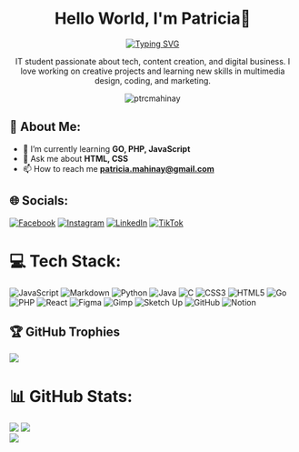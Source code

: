 <h1 align="center">Hello World, I'm Patricia👋</h1>

<p align="center">
  <a href="https://git.io/typing-svg">
    <img src="https://readme-typing-svg.demolab.com?font=Fira+Code&pause=1000&color=F75BE4&center=true&vCenter=true&width=435&lines=Aspiring+Full+Stack+Dev+%7C+AI+Learner" alt="Typing SVG" />
  </a>
</p>



<p align="center">
  IT student passionate about tech, content creation, and digital business. I love working on creative projects and learning new skills in multimedia design, coding, and marketing.
</p>

<p align="center">
  <img src="https://komarev.com/ghpvc/?username=ptrcmahinay&label=Profile%20views&color=FF69B4&style=flat" alt="ptrcmahinay" />
</p>



## 💫 About Me:

- 🌱 I’m currently learning **GO, PHP, JavaScript**
- 💬 Ask me about **HTML, CSS**
- 📫 How to reach me **patricia.mahinay@gmail.com**

## 🌐 Socials:
[![Facebook](https://img.shields.io/badge/Facebook-%23FF69B4.svg?logo=Facebook&logoColor=white)](https://facebook.com/ptrcmhny) 
[![Instagram](https://img.shields.io/badge/Instagram-%23FF69B4.svg?logo=Instagram&logoColor=white)](https://instagram.com/ugc.patpat) 
[![LinkedIn](https://img.shields.io/badge/LinkedIn-%23FF69B4.svg?logo=linkedin&logoColor=white)](https://linkedin.com/in/patriciaannmahinay) 
[![TikTok](https://img.shields.io/badge/TikTok-%23FF69B4.svg?logo=TikTok&logoColor=white)](https://tiktok.com/@ptrcmhny)

# 💻 Tech Stack:
![JavaScript](https://img.shields.io/badge/javascript-%23FF69B4.svg?style=for-the-badge&logo=javascript&logoColor=white)
![Markdown](https://img.shields.io/badge/markdown-%23FF69B4.svg?style=for-the-badge&logo=markdown&logoColor=white)
![Python](https://img.shields.io/badge/python-%23FF69B4.svg?style=for-the-badge&logo=python&logoColor=white)
![Java](https://img.shields.io/badge/java-%23FF69B4.svg?style=for-the-badge&logo=java&logoColor=white)
![C](https://img.shields.io/badge/c-%23FF69B4.svg?style=for-the-badge&logo=c&logoColor=white)
![CSS3](https://img.shields.io/badge/css3-%23FF69B4.svg?style=for-the-badge&logo=css3&logoColor=white)
![HTML5](https://img.shields.io/badge/html5-%23FF69B4.svg?style=for-the-badge&logo=html5&logoColor=white)
![Go](https://img.shields.io/badge/go-%23FF69B4.svg?style=for-the-badge&logo=go&logoColor=white)
![PHP](https://img.shields.io/badge/php-%23FF69B4.svg?style=for-the-badge&logo=php&logoColor=white)
![React](https://img.shields.io/badge/react-%23FF69B4.svg?style=for-the-badge&logo=react&logoColor=white)
![Figma](https://img.shields.io/badge/figma-%23FF69B4.svg?style=for-the-badge&logo=figma&logoColor=white)
![Gimp](https://img.shields.io/badge/Gimp-%23FF69B4.svg?style=for-the-badge&logo=gimp&logoColor=white)
![Sketch Up](https://img.shields.io/badge/SketchUp-%23FF69B4.svg?style=for-the-badge&logo=sketchup&logoColor=white)
![GitHub](https://img.shields.io/badge/github-%23FF69B4.svg?style=for-the-badge&logo=github&logoColor=white)
![Notion](https://img.shields.io/badge/Notion-%23FF69B4.svg?style=for-the-badge&logo=notion&logoColor=white)

## 🏆 GitHub Trophies
![](https://github-profile-trophy.vercel.app/?username=ptrcmahinay&theme=radical&no-frame=true&no-bg=true&margin-w=4&title=Followers,Stars,Commit,Repositories,PullRequest)

# 📊 GitHub Stats:
![](https://github-readme-stats.vercel.app/api?username=ptrcmahinay&theme=radical&hide_border=true&include_all_commits=false&count_private=false)
![](https://github-readme-streak-stats.herokuapp.com/?user=ptrcmahinay&theme=radical&hide_border=true)<br/>
![](https://github-readme-stats.vercel.app/api/top-langs/?username=ptrcmahinay&theme=radical&hide_border=true&include_all_commits=false&count_private=false&layout=compact)
